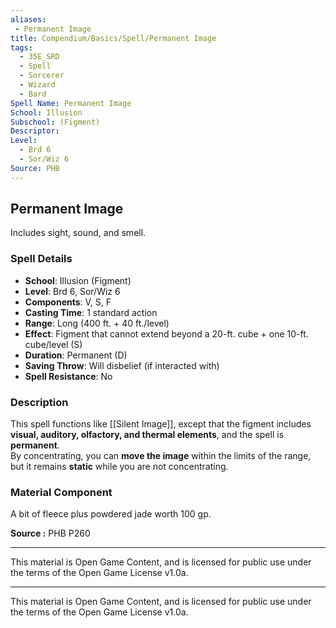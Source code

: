 ```yaml
---
aliases:
 - Permanent Image
title: Compendium/Basics/Spell/Permanent Image
tags:  
  - 35E_SRD  
  - Spell  
  - Sorcerer  
  - Wizard  
  - Bard  
Spell Name: Permanent Image
School: Illusion
Subschool: (Figment)
Descriptor: 
Level:  
  - Brd 6  
  - Sor/Wiz 6  
Source: PHB
---
```


## Permanent Image

Includes sight, sound, and smell.

### Spell Details

- **School**: Illusion (Figment)  
- **Level**: Brd 6, Sor/Wiz 6  
- **Components**: V, S, F  
- **Casting Time**: 1 standard action  
- **Range**: Long (400 ft. + 40 ft./level)  
- **Effect**: Figment that cannot extend beyond a 20-ft. cube + one 10-ft. cube/level (S)  
- **Duration**: Permanent (D)  
- **Saving Throw**: Will disbelief (if interacted with)  
- **Spell Resistance**: No  

### Description

This spell functions like [[Silent Image]], except that the figment includes **visual, auditory, olfactory, and thermal elements**, and the spell is **permanent**.  
By concentrating, you can **move the image** within the limits of the range, but it remains **static** while you are not concentrating.

### Material Component

A bit of fleece plus powdered jade worth 100 gp.


**Source :** PHB P260

---

This material is Open Game Content, and is licensed for public use under  
the terms of the Open Game License v1.0a.

---

This material is Open Game Content, and is licensed for public use under the terms of the Open Game License v1.0a.
